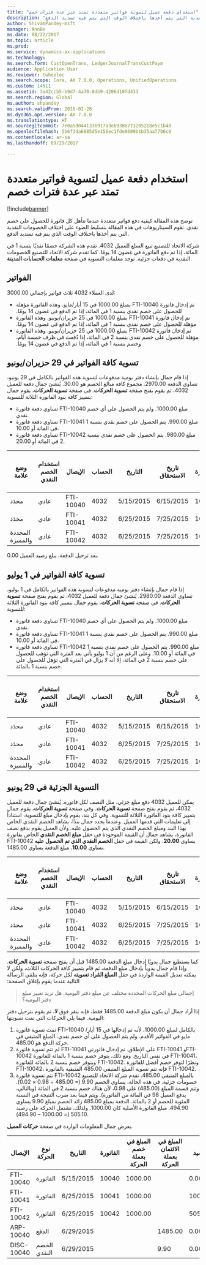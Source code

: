 ```yaml
---
title: "استخدام دفعة عميل لتسوية فواتير متعددة تمتد عبر عدة فترات خصم"
description: "توضح هذه المقالة كيفية دفع فواتير متعددة عندما تتأهل كل فاتورة للحصول على خصم نقدي. تقوم السيناريوهات في هذه المقالة بتسليط الضوء على اختلاف الخصومات النقدية التي يتم أخذها باختلاف الوقت الذي يتم فيه تسديد الدفع."
author: ShivamPandey-msft
manager: AnnBe
ms.date: 08/22/2017
ms.topic: article
ms.prod: 
ms.service: dynamics-ax-applications
ms.technology: 
ms.search.form: CustOpenTrans, LedgerJournalTransCustPaym
audience: Application User
ms.reviewer: twheeloc
ms.search.scope: Core, AX 7.0.0, Operations, UnifiedOperations
ms.custom: 14511
ms.assetid: 3e42ccb5-b9d7-4a70-8db9-4206d10fd433
ms.search.region: Global
ms.author: shpandey
ms.search.validFrom: 2016-02-28
ms.dyn365.ops.version: AX 7.0.0
ms.translationtype: HT
ms.sourcegitcommit: 7e0a5d044133b917a3eb9386773205218e5c1b40
ms.openlocfilehash: 5b6f3da6885d5e156ec1fde0609b1b35aa77b6c0
ms.contentlocale: ar-sa
ms.lasthandoff: 09/29/2017

---
```


# <a name="use-a-customer-payment-to-settle-multiple-invoices-that-span-multiple-discount-periods"></a>استخدام دفعة عميل لتسوية فواتير متعددة تمتد عبر عدة فترات خصم

[!include[banner](../includes/banner.md)]


توضح هذه المقالة كيفية دفع فواتير متعددة عندما تتأهل كل فاتورة للحصول على خصم نقدي. تقوم السيناريوهات في هذه المقالة بتسليط الضوء على اختلاف الخصومات النقدية التي يتم أخذها باختلاف الوقت الذي يتم فيه تسديد الدفع.

‏‫شركة الاتحاد للتصنيع تبيع السلع للعميل 4032. تقدم هذه الشركة خصمًا نقديًا بنسبة 1 في المائة، إذا تم دفع الفاتورة في غضون 14 يومًا.‬ كما تقدم شركة الاتحاد للتصنيع الخصومات النقدية في دفعات جزئية. توجد معلمات التسوية في صفحة **معلمات الحسابات المدينة**.

## <a name="invoices"></a>الفواتير
لدى العملاء 4032 ثلاث فواتير بإجمالي 3000.00:

-   ‏‫تم إدخال فاتورة FTI-10040 بمبلغ 1000.00 في 15 أيار/مايو. وهذه الفاتورة مؤهلة للحصول على خصم نقدي بنسبة 1 في المائة، إذا تم الدفع في غضون 14 يومًا.‬
-   ‏‫تم إدخال فاتورة FTI-10041 بمبلغ 1000.00 في 25 حزيران/يونيو. وهذه الفاتورة مؤهلة للحصول على خصم نقدي بنسبة 1 في المائة، إذا تم الدفع في غضون 14 يومًا.‬
-   ‏‫تم إدخال فاتورة FTI-10042 بمبلغ 1000.00 في 25 حزيران/يونيو. وهذه الفاتورة مؤهلة للحصول على خصم نقدي بنسبة 2 في المائة، إذا دُفعت في ظرف خمسة أيام، وخصم بنسبة 1 في المائة، إذا تم الدفع في غضون 14 يومًا.‬

## <a name="settle-all-invoices-on-june-29"></a>تسوية كافة الفواتير في 29 حزيران/يونيو
إذا قام جمال بإنشاء دفتر يومية مدفوعات لتسوية هذه الفواتير بالكامل في 29 يونيو، تساوي الدفعة 2970.00. مجموع كافة مبالغ الخصم هو 30.00. يُنشئ جمال دفعة للعميل 4032، ثم يقوم بفتح صفحة **تسوية الحركات**. في صفحة **تسوية الحركات**، يقوم جمال بتمييز كافة بنود الفاتورة الثلاثة للتسوية:

-   تساوي دفعة فاتورة FTI-10040 مبلغ 1000.00. ولم يتم الحصول على أي خصم نقدي.
-   تساوي دفعة فاتورة FTI-10041 مبلغ 990.00. يتم الحصول على خصم نقدي بنسبة 1 في المائة أو 10.00.
-   تساوي دفعة فاتورة FTI-10042 مبلغ 980.00. يتم الحصول على خصم نقدي بنسبة 2 في المائة أو 20.00.

| وضع علامة                     | استخدام الخصم النقدي | الإيصال   | الحساب | التاريخ      | تاريخ الاستحقاق  | الفاتورة | المبلغ في خصم بعملة الحركة | المبلغ في الائتمان بعملة الحركة | عملة | المبلغ المراد تسويته |
|--------------------------|-------------------|-----------|---------|-----------|-----------|---------|--------------------------------------|---------------------------------------|----------|------------------|
| محدَد                 | عادي            | FTI-10040 | 4032    | 5/15/2015 | 6/15/2015 | 10040   | 1000.00                             |                                       | دولار أمريكي      | 1000.00         |
| محدَد                 | عادي            | FTI-10041 | 4032    | 6/25/2015 | 7/25/2015 | 10041   | 1000.00                             |                                       | دولار أمريكي      | 990.00           |
| المحددة والمميزة | عادي            | FTI-10042 | 4032    | 6/25/2015 | 7/25/2015 | 10042   | 1000.00                             |                                       | دولار أمريكي      | 980.00           |

بعد ترحيل الدفعة، يبلغ رصيد العميل 0.00.

## <a name="settle-all-invoices-on-july-1"></a>تسوية كافة الفواتير في 1 يوليو
إذا قام جمال بإنشاء دفتر يومية مدفوعات لتسوية هذه الفواتير بالكامل في 1 يوليو، تساوي الدفعة 2980.00. يُنشئ جمال دفعة للعميل 4032، ثم يقوم بفتح صفحة **تسوية الحركات**. في صفحة **تسوية الحركات**، يقوم جمال بتمييز كافة بنود الفاتورة الثلاثة للتسوية:

-   تساوي دفعة فاتورة FTI-10040 مبلغ 1000.00. ولم يتم الحصول على أي خصم نقدي.
-   تساوي دفعة فاتورة FTI-10041 مبلغ 990.00. يتم الحصول على خصم نقدي بنسبة 1 في المائة أو 10.00.
-   تساوي دفعة فاتورة FTI-10042 مبلغ 990.00. يتم الحصول على خصم نقدي بنسبة 1 في المائة أو 10.00. وعلى الرغم من أن 1 يوليو يأتي بعد الفترة التي تؤهب للحصول على خصم بنسبة 2 في المائة، إلا أنه لا يزال في الفترة التي تؤهل للحصول على خصم بنسبة 1 بالمائة.

| وضع علامة                     | استخدام الخصم النقدي | الإيصال   | الحساب | التاريخ      | تاريخ الاستحقاق  | الفاتورة | المبلغ في خصم بعملة الحركة | المبلغ في الائتمان بعملة الحركة | عملة | المبلغ المراد تسويته |
|--------------------------|-------------------|-----------|---------|-----------|-----------|---------|--------------------------------------|---------------------------------------|----------|------------------|
| محدَد                 | عادي            | FTI-10040 | 4032    | 5/15/2015 | 6/15/2015 | 10040   | 1000.00                             |                                       | دولار أمريكي      | 1000.00         |
| محدَد                 | عادي            | FTI-10041 | 4032    | 6/25/2015 | 7/25/2015 | 10041   | 1000.00                             |                                       | دولار أمريكي      | 990.00           |
| المحددة والمميزة | عادي            | FTI-10042 | 4032    | 6/25/2015 | 7/25/2015 | 10042   | 1000.00                             |                                       | دولار أمريكي      | 990.00           |

## <a name="partial-settlement-on-june-29"></a>التسوية الجزئية في 29 يونيو
يمكن للعميل 4032 دفع مبلغ جزئي، مثل النصف لكل فاتورة. يُنشئ جمال دفعة للعميل 4032، ثم يقوم بفتح صفحة **تسوية الحركات**. وفي صفحة **تسوية الحركات**، يقوم جمال بتمييز كافة بنود الفاتورة الثلاثة للتسوية. وفي كل بند، يقوم بإدخال مبلغ للتسوية، استناداً إلى تعليمات التي قدمها العميل. وعندما يحدد جمال بندًا، يشاهد الخصم النقدي الخاص بهذا البند ومبلغ الخصم النقدي الذي يتم الحصول عليه. ولأن العميل يقوم بدفع نصف الفاتورة، يشاهد جمال أن القيمة الموجودة في حقل **مبلغ الخصم النقدي** الخاص بفاتورة FTI-10042 يساوي **20.00**، ولكن القيمة في حقل **الخصم النقدي الذي تم الحصول عليه** تساوي **10.00**. مبلغ الدفعة يساوي 1485.00.

| وضع علامة                     | استخدام الخصم النقدي | الإيصال   | الحساب | التاريخ      | تاريخ الاستحقاق  | الفاتورة | المبلغ في خصم بعملة الحركة | المبلغ في الائتمان بعملة الحركة | عملة | المبلغ المراد تسويته |
|--------------------------|-------------------|-----------|---------|-----------|-----------|---------|--------------------------------------|---------------------------------------|----------|------------------|
| محدَد                 | عادي            | FTI-10040 | 4032    | 5/15/2015 | 6/15/2015 | 10040   | 1000.00                             |                                       | دولار أمريكي      | 500.00           |
| محدَد                 | عادي            | FTI-10041 | 4032    | 6/25/2015 | 7/25/2015 | 10041   | 1000.00                             |                                       | دولار أمريكي      | 495.00           |
| المحددة والمميزة | عادي            | FTI-10042 | 4032    | 6/25/2015 | 7/25/2015 | 10042   | 1000.00                             |                                       | دولار أمريكي      | 490.00           |

‏‫كما يستطيع جمال يدويًا إدخال مبلغ الدفعة 1485.00 قبل أن يفتح صفحة **تسوية الحركات**. وإذا قام جمال يدوياً بإدخال مبلغ الدفعة، ثم قام بتمييز كافة الحركات الثلاث، ولكن لا يمكنه تعديل القيمة الواردة في حقل **‬‏‫المبلغ المُراد تسويته** لكل حركة، فإنه يتلقى الرسالة التالية عندما يقوم بإغلاق الصفحة:‬

> إجمالي مبلغ الحركات المحددة مختلف عن مبلغ دفتر اليومية. هل تريد تغيير مبلغ دفتر اليومية؟

إذا أراد جمال أن يكون مبلغ الدفعة 1485.00 فقط، فإنه ينقر فوق **لا**، ثم يقوم بترحيل دفتر اليومية. فيما يلي الحركات التي تمت تسويتها:

1.  تمت تسوية فاتورة FTI-10040 بالكامل لمبلغ 1000.00، لأنه تم إدخالها في 15 أيار/مايو في الفواتير الأقدم. ولم يتم الحصول على أي خصم نقدي. المبلغ المتبقي في حركة الدفع هو 485.00.
2.  لم تتم تسوية فاتورة FTI-10041 على الإطلاق. تم إدخال فاتورتي FTI-10041 وFTI-10042 في نفس التاريخ. ومع ذلك، يتوفر خصم بنسبة 1 بالمائة للفاتورة FTI-10041، ويتوفر خصم بنسبة 2 بالمائة للفاتورة FTI-10042. ونظرًا لتوفر خصم أفضل للفاتورة FTI-10042، فإنه تتم تسوية المبلغ المتبقي 485.00 المتبقية بالفاتورة FTI-10042.
3.  تتم تسوية فاتورة FTI-10042 بالمبلغ المتبقي 485.00. تقدم شركة الاتحاد للتصنيع خصومات جزئية. في هذه الحالة، يساوي الخصم 9.90 (= 485.00 ÷ 0.98 × 0.02). وتتم قسمة المبلغ (485.00) على 0.98، لأن هناك خصم بنسبة 2 في المائة (وبالتالي، يدفع العميل 98 في المائة من الفاتورة). ويتم فيما بعد ضرب النتيجة في النسبة المئوية للخصم أو 2 بالمائة. الدفعة بمبلغ 485.00 زائد الخصم بمبلغ 9.90 يساوي 494.90. مبلغ الفاتورة الأصلية كان 1000.00. ولذلك، تشتمل الحركة على رصيد 505.10 (= 1000.00 – 494.90).

يعرض جمال المعلومات الواردة في صغحة **حركات العميل**.

| الإيصال    | نوع الحركة | التاريخ      | الفاتورة | المبلغ في خصم بعملة الحركة | المبلغ في الائتمان بعملة الحركة | الرصيد  | عملة |
|------------|------------------|-----------|---------|--------------------------------------|---------------------------------------|----------|----------|
| FTI-10040  | الفاتورة          | 5/15/2015 | 10040   | 1000.00                             |                                       | 0.00     | دولار أمريكي      |
| FTI-10041  | الفاتورة          | 6/25/2015 | 10041   | 1000.00                             |                                       | 1000.00 | دولار أمريكي      |
| FTI-10042  | الفاتورة          | 6/25/2015 | 10042   | 1000.00                             |                                       | 505.10   | دولار أمريكي      |
| ARP-10040  | الدفع          | 6/29/2015 |         |                                      | 1485.00                              | 0.00     | دولار أمريكي      |
| DISC-10040 | الخصم النقدي    | 6/29/2015 |         |                                      | 9.90                                  | 0.00     | دولار أمريكي      |







